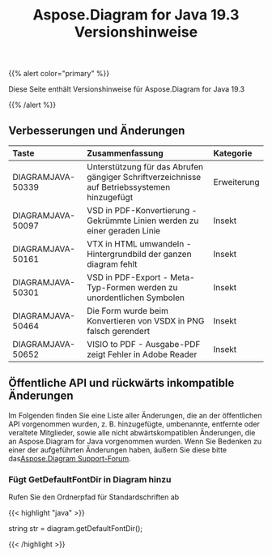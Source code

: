 ﻿---
title: Aspose.Diagram for Java 19.3 Versionshinweise
type: docs
weight: 100
url: /de/java/aspose-diagram-for-java-19-3-release-notes/
---
{{% alert color="primary" %}} 

Diese Seite enthält Versionshinweise für Aspose.Diagram for Java 19.3

{{% /alert %}} 
## **Verbesserungen und Änderungen**

|**Taste**|**Zusammenfassung**|**Kategorie**|
|:- |:- |:- |
|DIAGRAMJAVA-50339|Unterstützung für das Abrufen gängiger Schriftverzeichnisse auf Betriebssystemen hinzugefügt|Erweiterung|
|DIAGRAMJAVA-50097|VSD in PDF-Konvertierung - Gekrümmte Linien werden zu einer geraden Linie|Insekt|
|DIAGRAMJAVA-50161|VTX in HTML umwandeln - Hintergrundbild der ganzen diagram fehlt|Insekt|
|DIAGRAMJAVA-50301|VSD in PDF-Export - Meta-Typ-Formen werden zu unordentlichen Symbolen|Insekt|
|DIAGRAMJAVA-50464|Die Form wurde beim Konvertieren von VSDX in PNG falsch gerendert|Insekt|
|DIAGRAMJAVA-50652|VISIO to PDF - Ausgabe-PDF zeigt Fehler in Adobe Reader|Insekt|
## **Öffentliche API und rückwärts inkompatible Änderungen**
Im Folgenden finden Sie eine Liste aller Änderungen, die an der öffentlichen API vorgenommen wurden, z. B. hinzugefügte, umbenannte, entfernte oder veraltete Mitglieder, sowie alle nicht abwärtskompatiblen Änderungen, die an Aspose.Diagram for Java vorgenommen wurden. Wenn Sie Bedenken zu einer der aufgeführten Änderungen haben, äußern Sie diese bitte das[Aspose.Diagram Support-Forum](https://forum.aspose.com/c/diagram/17).
### **Fügt GetDefaultFontDir in Diagram hinzu**
Rufen Sie den Ordnerpfad für Standardschriften ab

{{< highlight "java" >}}

  string str =  diagram.getDefaultFontDir();

{{< /highlight >}}
